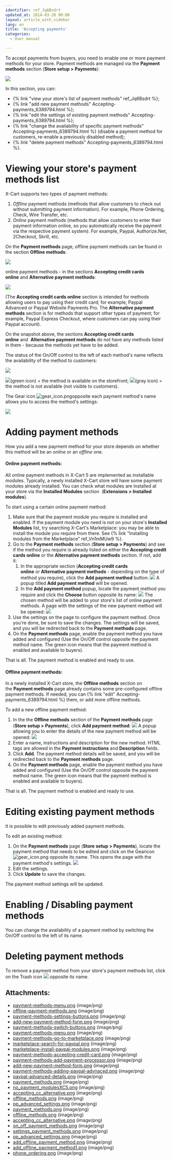 ```yaml
---
identifier: ref_Jq6Bsdrt
updated_at: 2014-03-28 00:00
layout: article_with_sidebar
lang: en
title: 'Accepting payments'
categories:
  - User manual

---
```



To accept payments from buyers, you need to enable one or more payment methods for your store. Payment methods are managed via the **Payment methods** section (**Store setup > Payments**):

![]({{site.baseurl}}/attachments/6389794/7602367.png?effects=drop-shadow)

In this section, you can:

*   {% link "view your store's list of payment methods" ref_Jq6Bsdrt %};
*   {% link "add new payment methods" Accepting-payments_6389794.html %};
*   {% link "edit the settings of existing payment methods" Accepting-payments_6389794.html %};
*   {% link "change the availability of specific payment methods" Accepting-payments_6389794.html %} (disable a payment method for customers, re-enable a previously disabled method);
*   {% link "delete payment methods" Accepting-payments_6389794.html %}.

# Viewing your store's payment methods list

X-Cart supports two types of payment methods:

1.  _Offline_ payment methods (methods that allow customers to check out without submitting payment information). For example, Phone Ordering, Check, Wire Transfer, etc.
2.  _Online_ payment methods (methods that allow customers to enter their payment information online, so you automatically receive the payment via the respective payment system). For example, Paypal, Authorize.Net, 2Checkout, Skrill, etc.

On the **Payment methods** page, offline payment methods can be found in the section **Offline methods**:

![]({{site.baseurl}}/attachments/6389794/7602370.png?effects=drop-shadow)

online payment methods - in the sections **Accepting credit cards online** and **Alternative payment methods**:

![]({{site.baseurl}}/attachments/6389794/7602369.png?effects=drop-shadow)

(The **Accepting credit cards online** section is intended for methods allowing users to pay using their credit card; for example, Paypal Advanced or Paypal Website Payments Pro. The **Alternative payment methods** section is for methods that support other types of payment; for example, Paypal Express Checkout, where customers can pay using their Paypal account).

On the snapshot above, the sections **Accepting credit cards online** and  **Alternative payment methods** do not have any methods listed in them - because the methods yet have to be added. 

The status of the On/Off control to the left of each method's name reflects the availability of the method to customers:

![]({{site.baseurl}}/attachments/6389794/7602383.png?effects=drop-shadow)

![]({{site.baseurl}}/attachments/7503950/7602222.jpg)(green icon) = the method is available on the storefront;
![]({{site.baseurl}}/attachments/7503950/7602223.png)(gray icon) = the method is not available (not visible to customers).

The Gear icon ![]({{site.baseurl}}/plugins/servlet/confluence/placeholder/unknown-attachment "gear_icon.png")opposite each payment method's name allows you to access the method's settings:

![]({{site.baseurl}}/attachments/6389794/7602384.png?effects=drop-shadow)

# Adding payment methods

How you add a new payment method for your store depends on whether this method will be an _online_ or an _offline_ one.

#### **Online payment methods:**

All online payment methods in X-Cart 5 are implemented as installable modules. Typically, a newly installed X-Cart store will have some payment modules already installed. You can check what modules are installed at your store via the **Installed Modules** section  (**Extensions > Installed modules**). 

To start using a certain online payment method:

1.  Make sure that the payment module you require is installed and enabled. If the payment module you need is not on your store's **Installed Modules** list, try searching X-Cart's Marketplace: you may be able to install the module you require from there. See {% link "Installing modules from the Marketplace" ref_Vn1mMUw9 %}.
2.  Go to the **Payment methods** section (**Store setup > Payments**) and see if the method you require is already listed on either the **Accepting credit cards online** or the **Alternative payment methods** section. If not, add it: 
    1.  In the appropriate section (**Accepting credit cards online** or **Alternative payment methods** - depending on the type of method you require), click the **Add payment method** button:
        ![]({{site.baseurl}}/attachments/6389794/6586421.png?effects=drop-shadow)
        A popup titled **Add payment method** will be opened.
    2.  In the **Add payment method** popup, locate the payment method you require and click the **Choose** button opposite its name:
        ![]({{site.baseurl}}/attachments/6389794/6586428.png?effects=drop-shadow)
        The chosen method will be added to your store's list of online payment methods. A page with the settings of the new payment method will be opened:
        ![]({{site.baseurl}}/attachments/6389794/7602371.png?effects=drop-shadow)
3.  Use the settings on the page to configure the payment method. Once you're done, be sure to save the changes. The settings will be saved, and you will be redirected back to the **Payment methods** page.
4.  On the **Payment methods** page, enable the payment method you have added and configured (Use the On/Off control opposite the payment method name. The green icon means that the payment method is enabled and available to buyers).

That is all. The payment method is enabled and ready to use.

#### **Offline payment methods:**

In a newly installed X-Cart store, the **Offline methods** section on the **Payment methods** page already contains some pre-configured offline payment methods. If needed, you can {% link "edit" Accepting-payments_6389794.html %} them, or add more offline methods.

To add a new offline payment method:

1.  In the the **Offline methods** section of the **Payment methods** page (**Store setup > Payments**), click **Add payment method**:
    ![]({{site.baseurl}}/attachments/6389794/7602386.png?effects=drop-shadow)
    A popup allowing you to enter the details of the new payment method will be opened:
    ![]({{site.baseurl}}/attachments/6389794/7602387.png?effects=drop-shadow)
2.  Enter a name, instructions and description for the new method. HTML tags are allowed in the **Payment instructions** and **Description** fields.
3.  Click **Add**. The payment method details will be saved, and you will be redirected back to the **Payment methods** page.
4.  On the **Payment methods** page, enable the payment method you have added and configured (Use the On/Off control opposite the payment method name. The green icon means that the payment method is enabled and available to buyers).

That is all. The payment method is enabled and ready to use.

# Editing existing payment methods

It is possible to edit previously added payment methods.

To edit an existing method:

1.  On the **Payment methods** page (**Store setup > Payments**), locate the payment method that needs to be edited and click on the Gearicon ![]({{site.baseurl}}/plugins/servlet/confluence/placeholder/unknown-attachment "gear_icon.png") opposite its name.
    This opens the page with the payment method's settings.
    ![]({{site.baseurl}}/attachments/6389794/7602388.png?effects=drop-shadow)
2.  Edit the settings. 
3.  Click **Update** to save the changes.

The payment method settings will be updated.

# Enabling / Disabling payment methods

You can change the availability of a payment method by switching the On/Off control to the left of its name.

# Deleting payment methods

To remove a payment method from your store's payment methods list, click on the Trash icon ![]({{site.baseurl}}/attachments/7503950/8718936.png) opposite its name.

## Attachments:

* [payment-methods-menu.png]({{site.baseurl}}/attachments/6389794/6586409.png) (image/png)
* [offline-payment-methods.png]({{site.baseurl}}/attachments/6389794/6586401.png) (image/png)
* [payment-methods-settings-buttons.png]({{site.baseurl}}/attachments/6389794/6586403.png) (image/png)
* [add-new-payment-method-form.png]({{site.baseurl}}/attachments/6389794/6586427.png) (image/png)
* [payment-methods-switch-buttons.png]({{site.baseurl}}/attachments/6389794/6586408.png) (image/png)
* [payment-methods-menu.png]({{site.baseurl}}/attachments/6389794/6586397.png) (image/png)
* [payment-methods-go-to-marketplace.png]({{site.baseurl}}/attachments/6389794/6586411.png) (image/png)
* [marketplace-search-for-paypal.png]({{site.baseurl}}/attachments/6389794/6586413.png) (image/png)
* [marketplace-install-paypal-modules.png]({{site.baseurl}}/attachments/6389794/6586415.png) (image/png)
* [payment-methods-accepting-credit-card.png]({{site.baseurl}}/attachments/6389794/6586419.png) (image/png)
* [payment-methods-add-payment-processor.png]({{site.baseurl}}/attachments/6389794/6586421.png) (image/png)
* [add-new-payment-method-form.png]({{site.baseurl}}/attachments/6389794/6586406.png) (image/png)
* [payment-methods-adding-paypal-advnaced.png]({{site.baseurl}}/attachments/6389794/6586428.png) (image/png)
* [paypal-advanced-details.png]({{site.baseurl}}/attachments/6389794/6586430.png) (image/png)
* [payment_methods.png]({{site.baseurl}}/attachments/6389794/7602380.png) (image/png)
* [no_payment_modulesXC5.png]({{site.baseurl}}/attachments/6389794/7602368.png) (image/png)
* [accepting_cc_alternative.png]({{site.baseurl}}/attachments/6389794/7602382.png) (image/png)
* [offline_methods.png]({{site.baseurl}}/attachments/6389794/7602381.png) (image/png)
* [pp_advanced_settings.png]({{site.baseurl}}/attachments/6389794/7602385.png) (image/png)
* [payment_methods.png]({{site.baseurl}}/attachments/6389794/7602367.png) (image/png)
* [offline_methods.png]({{site.baseurl}}/attachments/6389794/7602370.png) (image/png)
* [accepting_cc_alternative.png]({{site.baseurl}}/attachments/6389794/7602369.png) (image/png)
* [on_off_payment_methods.png]({{site.baseurl}}/attachments/6389794/7602383.png) (image/png)
* [settings_payment_methods.png]({{site.baseurl}}/attachments/6389794/7602384.png) (image/png)
* [pp_advanced_settings.png]({{site.baseurl}}/attachments/6389794/7602371.png) (image/png)
* [add_offline_payment_method.png]({{site.baseurl}}/attachments/6389794/7602386.png) (image/png)
* [add_offline_payment_method1.png]({{site.baseurl}}/attachments/6389794/7602387.png) (image/png)
* [phone_ordering.png]({{site.baseurl}}/attachments/6389794/7602388.png) (image/png)